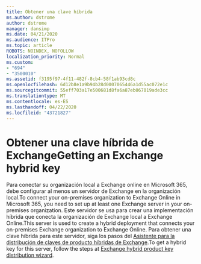 ```yaml
---
title: Obtener una clave híbrida
ms.author: dstrome
author: dstrome
manager: dansimp
ms.date: 04/21/2020
ms.audience: ITPro
ms.topic: article
ROBOTS: NOINDEX, NOFOLLOW
localization_priority: Normal
ms.custom:
- "694"
- "3500010"
ms.assetid: f3195f97-4f11-482f-8cb4-58f1ab93cd8c
ms.openlocfilehash: 6d12b8e1a9b94b28d0007065446a1d55ac072e1c
ms.sourcegitcommit: 55eff703a17e500681d8fa6a87eb067019ade3cc
ms.translationtype: MT
ms.contentlocale: es-ES
ms.lasthandoff: 04/22/2020
ms.locfileid: "43721827"
---
```

# <a name="getting-an-exchange-hybrid-key"></a><span data-ttu-id="c8cb4-102">Obtener una clave híbrida de Exchange</span><span class="sxs-lookup"><span data-stu-id="c8cb4-102">Getting an Exchange hybrid key</span></span>

<span data-ttu-id="c8cb4-103">Para conectar su organización local a Exchange online en Microsoft 365, debe configurar al menos un servidor de Exchange en la organización local.</span><span class="sxs-lookup"><span data-stu-id="c8cb4-103">To connect your on-premises organization to Exchange Online in Microsoft 365, you need to set up at least one Exchange server in your on-premises organization.</span></span> <span data-ttu-id="c8cb4-104">Este servidor se usa para crear una implementación híbrida que conecta la organización de Exchange local a Exchange Online.</span><span class="sxs-lookup"><span data-stu-id="c8cb4-104">This server is used to create a hybrid deployment that connects your on-premises Exchange organization to Exchange Online.</span></span> <span data-ttu-id="c8cb4-105">Para obtener una clave híbrida para este servidor, siga los pasos del [Asistente para la distribución de claves de producto híbridas de Exchange](https://aka.ms/hybridkey).</span><span class="sxs-lookup"><span data-stu-id="c8cb4-105">To get a hybrid key for this server, follow the steps at [Exchange hybrid product key distribution wizard](https://aka.ms/hybridkey).</span></span>
  